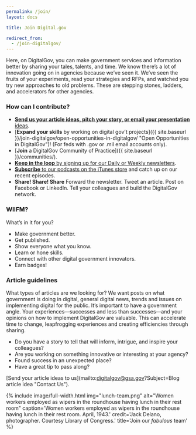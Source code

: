 ```yaml
---
permalink: /join/
layout: docs

title: Join Digital.gov

redirect_from:
  - /join-digitalgov/
---
```


Here, on DigitalGov, you can make government services and information better by sharing your tales, talents, and time. We know there&#8217;s a lot of innovation going on in agencies because we&#8217;ve seen it. We&#8217;ve seen the fruits of your experiments, read your strategies and RFPs, and watched you try new approaches to old problems. These are stepping stones, ladders, and accelerators for other agencies.

### How can I contribute?

  * [**Send us your article ideas, pitch your story, or email your presentation** ideas](#guidelines "To send your article ideas, pitch your story, or email your idea for a presentation contact us").
  * [**Expand your skills** by working on digital gov&#8217;t projects]({{ site.baseurl }}/join-digitalgov/open-opportunities-in-digitalgov/ "Open Opportunities in DigitalGov")! (For feds with .gov or .mil email accounts only).
  * [**Join** a DigitalGov Community of Practice]({{ site.baseurl }}/communities/).
  * [**Keep in the loop** by signing up for our Daily or Weekly newsletters](http://connect.digitalgov.gov/subscribe).
  * [**Subscribe** to our podcasts on the iTunes store](https://itunes.apple.com/us/podcast/digitalgov-podcast/) and catch up on our recent episodes.
  * **Share! Share! Share** Forward the newsletter. Tweet an article. Post on Facebook or LinkedIn. Tell your colleagues and build the DigitalGov network.

### WIIFM?

What&#8217;s in it for you?

  * Make government better.
  * Get published.
  * Show everyone what you know.
  * Learn or hone skills.
  * Connect with other digital government innovators.
  * Earn badges!

### Article guidelines

What types of articles are we looking for? We want posts on what government is doing in digital, general digital news, trends and issues on implementing digital for the public. It&#8217;s important to have a government angle. Your experiences—successes and less than successes—and your opinions on how to implement DigitalGov are valuable. This can accelerate time to change, leapfrogging experiences and creating efficiencies through sharing.

  * Do you have a story to tell that will inform, intrigue, and inspire your colleagues?
  * Are you working on something innovative or interesting at your agency?
  * Found success in an unexpected place?
  * Have a great tip to pass along?

[Send your article ideas to us](mailto:digitalgov@gsa.gov?Subject=Blog article idea "Contact Us").

  {% include image/full-width.html
    img="lunch-team.png"
    alt="Women workers employed as wipers in the roundhouse having lunch in their rest room"
    caption='Women workers employed as wipers in the roundhouse having lunch in their rest room. April, 1943.'
    credit='Jack Delano, photographer. Courtesy Library of Congress.'
    title='Join our _fabulous_ team'
    %}

